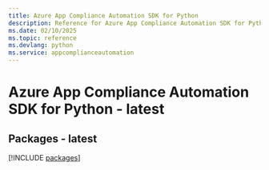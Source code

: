 ```yaml
---
title: Azure App Compliance Automation SDK for Python
description: Reference for Azure App Compliance Automation SDK for Python
ms.date: 02/10/2025
ms.topic: reference
ms.devlang: python
ms.service: appcomplianceautomation
---
```

# Azure App Compliance Automation SDK for Python - latest
## Packages - latest
[!INCLUDE [packages](app-compliance-automation-index.md)]
